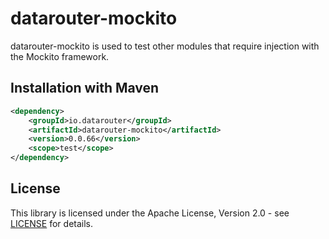 # datarouter-mockito

datarouter-mockito is used to test other modules that require injection with the Mockito framework.

## Installation with Maven

```xml
<dependency>
	<groupId>io.datarouter</groupId>
	<artifactId>datarouter-mockito</artifactId>
	<version>0.0.66</version>
	<scope>test</scope>
</dependency>
```

## License

This library is licensed under the Apache License, Version 2.0 - see [LICENSE](../LICENSE) for details.
